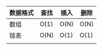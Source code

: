 | 数据格式 | 查找 | 插入 | 删除 |
| -------- | ---- | ---- | ---- |
| 数组     | O(1) | O(N) | O(N) |
| 链表     | O(N) | O(1) | O(1) |
|          |      |      |      |

